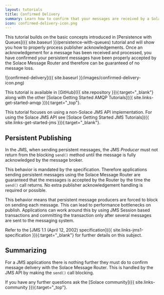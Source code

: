 ```yaml
---
layout: tutorials
title: Confirmed Delivery
summary: Learn how to confirm that your messages are received by a Solace message router.
icon: confirmed-delivery-icon.png
---
```


This tutorial builds on the basic concepts introduced in [Persistence with Queues]({{ site.baseurl }}/persistence-with-queues) tutorial and will show you how to properly process publisher acknowledgements. Once an acknowledgement for a message has been received and processed, you have confirmed your persistent messages have been properly accepted by the Solace Message Router and therefore can be guaranteed of no message loss.  

![confirmed-delivery]({{ site.baseurl }}/images/confirmed-delivery-icon.png)

This tutorial is available in [GitHub]({{ site.repository }}){:target="_blank"} along with the other [Solace Getting Started AMQP Tutorials]({{ site.links-get-started-amqp }}){:target="_top"}.

This tutorial focuses on using a non-Solace JMS API implementation. For using the Solace JMS API see [Solace Getting Started JMS Tutorials]({{ site.links-get-started-jms }}){:target="_blank"}.

## Persistent Publishing

In the JMS, when sending persistent messages, the JMS *Producer* must not return from the blocking `send()` method until the message is fully acknowledged by the message broker.

This behavior is mandated by the specification. Therefore applications sending persistent messages using the Solace Message Router are guaranteed that the messages is accepted by the Router by the time the `send()` call returns. No extra publisher acknowledgement handling is required or possible.

This behavior means that persistent message producers are forced to block on sending each message. This can lead to performance bottlenecks on publish. Applications can work around this by using JMS Session based transactions and committing the transaction only after several messages are sent to the messaging system.

Refer to the [JMS 1.1 (April 12, 2002) specification]({{ site.links-jms1-specification }}){:target="_blank"} for further details on this subject.

## Summarizing

For a JMS applications there is nothing further they must do to confirm message delivery with the Solace Message Router. This is handled by the JMS API by making the `send()` call blocking.

If you have any further questions ask the [Solace community]({{ site.links-community }}){:target="_top"}.